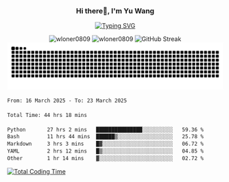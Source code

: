 <h3 align="center">Hi there👋, I'm Yu Wang</h1>

<p align="center"><a href="https://git.io/typing-svg"><img src="https://readme-typing-svg.demolab.com?font=Alex+Brush&size=18&pause=1000&color=716A50&background=6F66FF00&center=true&vCenter=true&width=435&lines=To+love+oneself+is+the+beginning+of+a+lifelong+romance.+%E2%80%94+Oscar+Wilde" alt="Typing SVG" /></a></p>


<p align="center">
 <img src="https://github-readme-stats.vercel.app/api/top-langs?username=wloner0809&show_icons=true&locale=en&layout=compact" alt="wloner0809" height=120 />
 <img src="https://github-readme-stats.vercel.app/api?username=wloner0809&show_icons=true&locale=en" alt="wloner0809" height=120 />
 <img src="https://github-readme-streak-stats.herokuapp.com?user=wloner0809&theme=microsoft" alt="GitHub Streak" height=120 />
 <img src="https://github.com/Wloner0809/Wloner0809/blob/output/github-contribution-grid-snake.svg">
</p>
 
<!--START_SECTION:waka-->

```txt
From: 16 March 2025 - To: 23 March 2025

Total Time: 44 hrs 18 mins

Python       27 hrs 2 mins   ███████████████░░░░░░░░░░   59.36 %
Bash         11 hrs 44 mins  ██████▒░░░░░░░░░░░░░░░░░░   25.78 %
Markdown     3 hrs 3 mins    █▓░░░░░░░░░░░░░░░░░░░░░░░   06.72 %
YAML         2 hrs 12 mins   █▒░░░░░░░░░░░░░░░░░░░░░░░   04.85 %
Other        1 hr 14 mins    ▓░░░░░░░░░░░░░░░░░░░░░░░░   02.72 %
```

<!--END_SECTION:waka-->

[![Total Coding Time](https://wakatime.com/badge/user/3b010e91-e8bb-445f-9eac-c8ab5bc30cb6.svg)](https://wakatime.com/@3b010e91-e8bb-445f-9eac-c8ab5bc30cb6)
